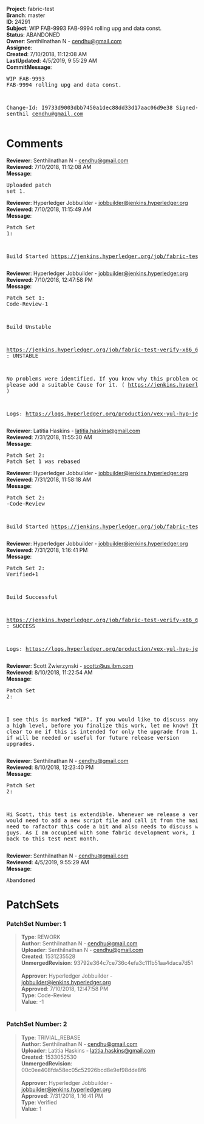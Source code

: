 <strong>Project</strong>: fabric-test<br><strong>Branch</strong>: master<br><strong>ID</strong>: 24291<br><strong>Subject</strong>: WIP FAB-9993 FAB-9994 rolling upg and data const.<br><strong>Status</strong>: ABANDONED<br><strong>Owner</strong>: Senthilnathan N - cendhu@gmail.com<br><strong>Assignee</strong>:<br><strong>Created</strong>: 7/10/2018, 11:12:08 AM<br><strong>LastUpdated</strong>: 4/5/2019, 9:55:29 AM<br><strong>CommitMessage</strong>:<br><pre>WIP FAB-9993 FAB-9994 rolling upg and data const.

Change-Id: I9733d9003dbb7450a1dec88dd33d17aac06d9e38
Signed-off-by: senthil <cendhu@gmail.com>
</pre><h1>Comments</h1><strong>Reviewer</strong>: Senthilnathan N - cendhu@gmail.com<br><strong>Reviewed</strong>: 7/10/2018, 11:12:08 AM<br><strong>Message</strong>: <pre>Uploaded patch set 1.</pre><strong>Reviewer</strong>: Hyperledger Jobbuilder - jobbuilder@jenkins.hyperledger.org<br><strong>Reviewed</strong>: 7/10/2018, 11:15:49 AM<br><strong>Message</strong>: <pre>Patch Set 1:

Build Started https://jenkins.hyperledger.org/job/fabric-test-verify-x86_64/1531/</pre><strong>Reviewer</strong>: Hyperledger Jobbuilder - jobbuilder@jenkins.hyperledger.org<br><strong>Reviewed</strong>: 7/10/2018, 12:47:58 PM<br><strong>Message</strong>: <pre>Patch Set 1: Code-Review-1

Build Unstable 

https://jenkins.hyperledger.org/job/fabric-test-verify-x86_64/1531/ : UNSTABLE

No problems were identified. If you know why this problem occurred, please add a suitable Cause for it. ( https://jenkins.hyperledger.org/job/fabric-test-verify-x86_64/1531/ )

Logs: https://logs.hyperledger.org/production/vex-yul-hyp-jenkins-3/fabric-test-verify-x86_64/1531</pre><strong>Reviewer</strong>: Latitia Haskins - latitia.haskins@gmail.com<br><strong>Reviewed</strong>: 7/31/2018, 11:55:30 AM<br><strong>Message</strong>: <pre>Patch Set 2: Patch Set 1 was rebased</pre><strong>Reviewer</strong>: Hyperledger Jobbuilder - jobbuilder@jenkins.hyperledger.org<br><strong>Reviewed</strong>: 7/31/2018, 11:58:18 AM<br><strong>Message</strong>: <pre>Patch Set 2: -Code-Review

Build Started https://jenkins.hyperledger.org/job/fabric-test-verify-x86_64/1626/</pre><strong>Reviewer</strong>: Hyperledger Jobbuilder - jobbuilder@jenkins.hyperledger.org<br><strong>Reviewed</strong>: 7/31/2018, 1:16:41 PM<br><strong>Message</strong>: <pre>Patch Set 2: Verified+1

Build Successful 

https://jenkins.hyperledger.org/job/fabric-test-verify-x86_64/1626/ : SUCCESS

Logs: https://logs.hyperledger.org/production/vex-yul-hyp-jenkins-3/fabric-test-verify-x86_64/1626</pre><strong>Reviewer</strong>: Scott Zwierzynski - scottz@us.ibm.com<br><strong>Reviewed</strong>: 8/10/2018, 11:22:54 AM<br><strong>Message</strong>: <pre>Patch Set 2:

I see this is marked "WIP". If you would like to discuss anything at a high level, before you finalize this work, let me know! It is not clear to me if this is intended for only the upgrade from 1.1 - 1.2 or if will be needed or useful for future release version upgrades.</pre><strong>Reviewer</strong>: Senthilnathan N - cendhu@gmail.com<br><strong>Reviewed</strong>: 8/10/2018, 12:23:40 PM<br><strong>Message</strong>: <pre>Patch Set 2:

Hi Scott, this test is extendible. Whenever we release a version, we would need to add a new script file and call it from the main scripts. I need to rafactor this code a bit and also needs to discuss with you guys. As I am occupied with some fabric development work, I will come back to this test next month.</pre><strong>Reviewer</strong>: Senthilnathan N - cendhu@gmail.com<br><strong>Reviewed</strong>: 4/5/2019, 9:55:29 AM<br><strong>Message</strong>: <pre>Abandoned</pre><h1>PatchSets</h1><h3>PatchSet Number: 1</h3><blockquote><strong>Type</strong>: REWORK<br><strong>Author</strong>: Senthilnathan N - cendhu@gmail.com<br><strong>Uploader</strong>: Senthilnathan N - cendhu@gmail.com<br><strong>Created</strong>: 1531235528<br><strong>UnmergedRevision</strong>: 93792e364c7ce736c4efa3c111b51aa4daca7d51<br><br><strong>Approver</strong>: Hyperledger Jobbuilder - jobbuilder@jenkins.hyperledger.org<br><strong>Approved</strong>: 7/10/2018, 12:47:58 PM<br><strong>Type</strong>: Code-Review<br><strong>Value</strong>: -1<br><br></blockquote><h3>PatchSet Number: 2</h3><blockquote><strong>Type</strong>: TRIVIAL_REBASE<br><strong>Author</strong>: Senthilnathan N - cendhu@gmail.com<br><strong>Uploader</strong>: Latitia Haskins - latitia.haskins@gmail.com<br><strong>Created</strong>: 1533052530<br><strong>UnmergedRevision</strong>: 00c0ee408fda58ec05c52926bcd8e9ef98dde8f6<br><br><strong>Approver</strong>: Hyperledger Jobbuilder - jobbuilder@jenkins.hyperledger.org<br><strong>Approved</strong>: 7/31/2018, 1:16:41 PM<br><strong>Type</strong>: Verified<br><strong>Value</strong>: 1<br><br></blockquote>